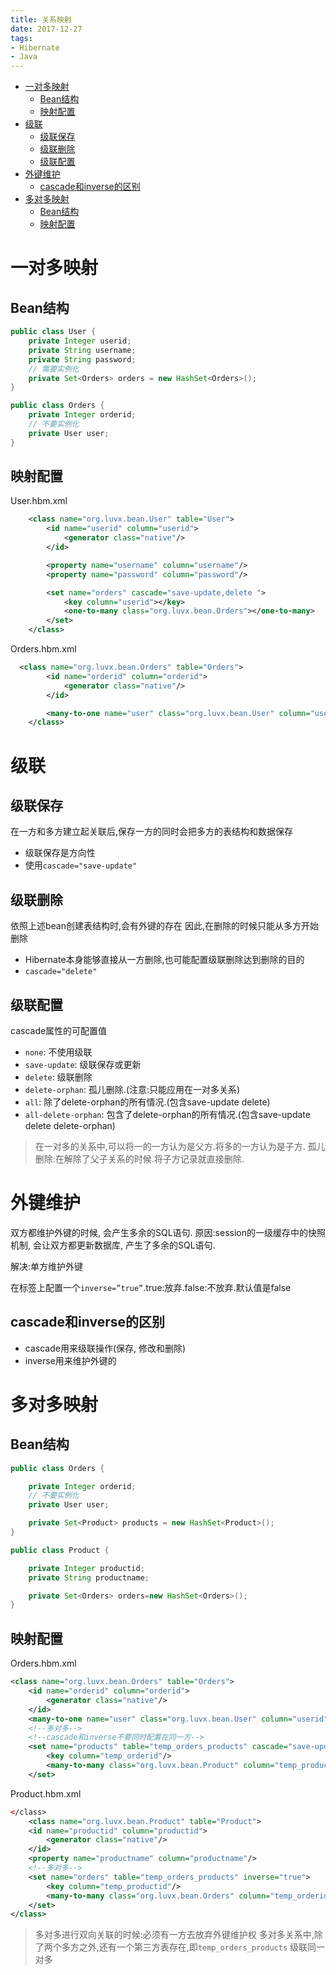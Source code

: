 ```yaml
---
title: 关系映射
date: 2017-12-27
tags:
- Hibernate
- Java
---
```


<!-- TOC -->

- [一对多映射](#一对多映射)
    - [Bean结构](#bean结构)
    - [映射配置](#映射配置)
- [级联](#级联)
    - [级联保存](#级联保存)
    - [级联删除](#级联删除)
    - [级联配置](#级联配置)
- [外键维护](#外键维护)
    - [cascade和inverse的区别](#cascade和inverse的区别)
- [多对多映射](#多对多映射)
    - [Bean结构](#bean结构-1)
    - [映射配置](#映射配置-1)

<!-- /TOC -->

# 一对多映射

## Bean结构

```Java
public class User {
    private Integer userid;
    private String username;
    private String password;
    // 需要实例化
    private Set<Orders> orders = new HashSet<Orders>();
}
```
```Java
public class Orders {
	private Integer orderid;
	// 不要实例化
	private User user;
}
```
## 映射配置

User.hbm.xml

```xml
    <class name="org.luvx.bean.User" table="User">
        <id name="userid" column="userid">
            <generator class="native"/>
        </id>

        <property name="username" column="username"/>
        <property name="password" column="password"/>

        <set name="orders" cascade="save-update,delete ">
            <key column="userid"></key>
            <one-to-many class="org.luvx.bean.Orders"></one-to-many>
        </set>
    </class>
```
Orders.hbm.xml

```xml
  <class name="org.luvx.bean.Orders" table="Orders">
        <id name="orderid" column="orderid">
            <generator class="native"/>
        </id>

        <many-to-one name="user" class="org.luvx.bean.User" column="userid" cascade="save-update"/>
    </class>
```

# 级联

## 级联保存

在一方和多方建立起关联后,保存一方的同时会把多方的表结构和数据保存

* 级联保存是方向性
* 使用`cascade="save-update"`


## 级联删除


依照上述bean创建表结构时,会有外键的存在
因此,在删除的时候只能从多方开始删除


* Hibernate本身能够直接从一方删除,也可能配置级联删除达到删除的目的
* `cascade="delete"`


## 级联配置

cascade属性的可配置值

* `none`: 不使用级联
* `save-update`: 级联保存或更新
* `delete`: 级联删除
* `delete-orphan`: 孤儿删除.(注意:只能应用在一对多关系)
* `all`: 除了delete-orphan的所有情况.(包含save-update delete)
* `all-delete-orphan`: 包含了delete-orphan的所有情况.(包含save-update delete delete-orphan)


> 在一对多的关系中,可以将一的一方认为是父方.将多的一方认为是子方.
> 孤儿删除:在解除了父子关系的时候.将子方记录就直接删除.

# 外键维护

双方都维护外键的时候, 会产生多余的SQL语句.
原因:session的一级缓存中的快照机制, 会让双方都更新数据库, 产生了多余的SQL语句.

解决:单方维护外键

在<set>标签上配置一个`inverse=”true”`.true:放弃.false:不放弃.默认值是false


## cascade和inverse的区别

* cascade用来级联操作(保存, 修改和删除)
* inverse用来维护外键的

# 多对多映射

## Bean结构

```Java
public class Orders {

    private Integer orderid;
    // 不要实例化
    private User user;

    private Set<Product> products = new HashSet<Product>();
}
```
```Java
public class Product {

    private Integer productid;
    private String productname;

    private Set<Orders> orders=new HashSet<Orders>();
}
```
## 映射配置

Orders.hbm.xml

```xml
<class name="org.luvx.bean.Orders" table="Orders">
	<id name="orderid" column="orderid">
		<generator class="native"/>
	</id>
	<many-to-one name="user" class="org.luvx.bean.User" column="userid" cascade="save-update"/>
	<!--多对多-->
	<!--cascade和inverse不要同时配置在同一方-->
	<set name="products" table="temp_orders_products" cascade="save-update">
		<key column="temp_orderid"/>
		<many-to-many class="org.luvx.bean.Product" column="temp_productid"></many-to-many>
	</set>

```

Product.hbm.xml

```xml
</class>
	<class name="org.luvx.bean.Product" table="Product">
	<id name="productid" column="productid">
		<generator class="native"/>
	</id>
	<property name="productname" column="productname"/>
	<!--多对多-->
	<set name="orders" table="temp_orders_products" inverse="true">
		<key column="temp_productid"/>
		<many-to-many class="org.luvx.bean.Orders" column="temp_orderid"></many-to-many>
	</set>
</class>
```

> 多对多进行双向关联的时候:必须有一方去放弃外键维护权
> 多对多关系中,除了两个多方之外,还有一个第三方表存在,即`temp_orders_products`
> 级联同一对多
